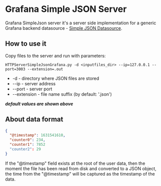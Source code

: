 # Grafana Simple JSON Server
Grafana SimpleJson server it's a server side implementation for a generic Grafana backend datasource - [Simple JSON Datasource](https://grafana.com/grafana/plugins/grafana-simple-json-datasource/).

## How to use it
Copy files to the server and run with parameters:

`HTTPServerSimpleJsonGrafana.py -d <inputfiles_dir> --ip=127.0.0.1 --port=3003 --extension=.out`

- -d - directory where JSON files are stored
- --ip - server address
- --port - server port
- --extension - file name suffix (by default: '.json')

***default values are shown above***

## About data format

```json
{
  "@timestamp": 1631541610,
  "counter0": 234,
  "counter1": 7852
  "counter2": 29  
}
```
If the "@timestamp" field exists at the root of the user data, then the moment the file has been read from disk and converted to a JSON object, the time from the "@timestamp" will be captured as the timestamp of the data.
